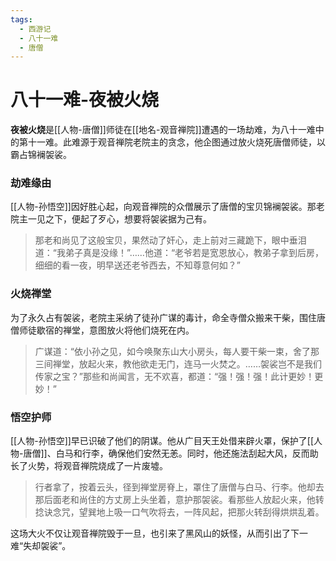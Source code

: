 ```yaml
---
tags:
  - 西游记
  - 八十一难
  - 唐僧
---
```

# 八十一难-夜被火烧

**夜被火烧**是[[人物-唐僧]]师徒在[[地名-观音禅院]]遭遇的一场劫难，为八十一难中的第十一难。此难源于观音禅院老院主的贪念，他企图通过放火烧死唐僧师徒，以霸占锦襕袈裟。

### **劫难缘由**
[[人物-孙悟空]]因好胜心起，向观音禅院的众僧展示了唐僧的宝贝锦襕袈裟。那老院主一见之下，便起了歹心，想要将袈裟据为己有。
> 那老和尚见了这般宝贝，果然动了奸心，走上前对三藏跪下，眼中垂泪道：“我弟子真是没缘！”……他道：“老爷若是宽恩放心，教弟子拿到后房，细细的看一夜，明早送还老爷西去，不知尊意何如？”

### **火烧禅堂**
为了永久占有袈裟，老院主采纳了徒孙广谋的毒计，命全寺僧众搬来干柴，围住唐僧师徒歇宿的禅堂，意图放火将他们烧死在内。
> 广谋道：“依小孙之见，如今唤聚东山大小房头，每人要干柴一束，舍了那三间禅堂，放起火来，教他欲走无门，连马一火焚之。……袈裟岂不是我们传家之宝？”那些和尚闻言，无不欢喜，都道：“强！强！强！此计更妙！更妙！”

### **悟空护师**
[[人物-孙悟空]]早已识破了他们的阴谋。他从广目天王处借来辟火罩，保护了[[人物-唐僧]]、白马和行李，确保他们安然无恙。同时，他还施法刮起大风，反而助长了火势，将观音禅院烧成了一片废墟。
> 行者拿了，按着云头，径到禅堂房脊上，罩住了唐僧与白马、行李。他却去那后面老和尚住的方丈房上头坐着，意护那袈裟。看那些人放起火来，他转捻诀念咒，望巽地上吸一口气吹将去，一阵风起，把那火转刮得烘烘乱着。

这场大火不仅让观音禅院毁于一旦，也引来了黑风山的妖怪，从而引出了下一难“失却袈裟”。
